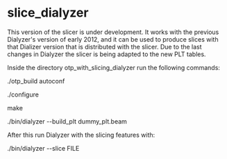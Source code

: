 slice_dialyzer
==============

This version of the slicer is under development.
It works with the previous Dialyzer's version of early 2012, and it
can be used to produce slices with that Dializer version that is
distributed with the slicer.
Due to  the last changes in Dialyzer the slicer is being adapted to
the new PLT tables.


Inside the directory otp_with_slicing_dialyzer run the following commands:

./otp_build autoconf

./configure

make

./bin/dialyzer --build_plt dummy_plt.beam

After this run Dialyzer with the slicing features with:

./bin/dialyzer --slice FILE
